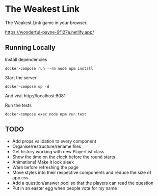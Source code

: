 The Weakest Link
================
The Weakest Link game in your browser.

https://wonderful-payne-6f127a.netlify.app/


## Running Locally
Install dependencies

    docker-compose run --rm node npm install

Start the server

    docker-compose up -d

And visit http://localhost:8081

Run the tests

    docker-compose exec node npm run test


## TODO
- Add props validation to every component
- Organise/restructure/rename files
- Get history working with new PlayerList class
- Show the time on the clock before the round starts
- Animations! Make it look sleek
- Warn before refreshing the page
- Move styles into their respective components and reduce the size of app.css
- Add a question/answer pool so that the players can read the question
- Put in an easter egg when people vote for my name
